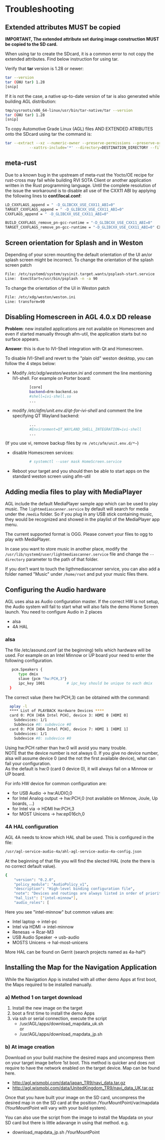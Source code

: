 # Troubleshooting

## Extended attributes MUST be copied

**IMPORTANT, The extended attribute set during image construction MUST be copied to the SD card.**

When using tar to create the SDcard, it is a common error to not copy the extended attributes. Find below instruction for using tar.

Verify that **tar** version is 1.28 or newer:

```bash
tar --version
tar (GNU tar) 1.28
[snip]
```

If it is not the case, a native up-to-date version of tar is also generated while building AGL distribution:

```bash
tmp/sysroots/x86_64-linux/usr/bin/tar-native/tar --version
tar (GNU tar) 1.28
[snip]
```

To copy Automotive Grade Linux (AGL) files AND EXTENDED ATRIBUTES onto the SDcard using tar the command is:

```bash
tar --extract --xz --numeric-owner --preserve-permissions --preserve-order --totals \
           --xattrs-include='*' --directory=DESTINATION_DIRECTORY --file=agl-demo-platform.....tar.xz
```

## meta-rust

Due to a known bug in the upstream of meta-rust the Yocto/OE recipe for rust-cross may fail while building RVI SOTA Client or another application written in the Rust programming language.
Until the complete resolution of the issue the workaround is to disable all use of the CXX11 ABI by applying the following lines to **conf/local.conf**:

```bash
LD_CXXFLAGS_append = " -D_GLIBCXX_USE_CXX11_ABI=0"
TARGET_CXXFLAGS_append = " -D_GLIBCXX_USE_CXX11_ABI=0"
CXXFLAGS_append = " -D_GLIBCXX_USE_CXX11_ABI=0"

BUILD_CXXFLAGS_remove_pn-gcc-runtime = "-D_GLIBCXX_USE_CXX11_ABI=0"
TARGET_CXXFLAGS_remove_pn-gcc-runtime = "-D_GLIBCXX_USE_CXX11_ABI=0" CXXFLAGS_remove_pn-gcc-runtime = "-D_GLIBCXX_USE_CXX11_ABI=0"
```

## Screen orientation for Splash and in Weston

Depending of your scren mounting the default orientation of the UI an/or splash screen might be incorrect.
To change the orientation of the splash screen patch

```bash
File: /etc/systemd/system/sysinit.target.wants/psplash-start.service
Line:  ExecStart=/usr/bin/psplash -n -a 90
```

To change the orientation of the UI in Weston patch

```bash
File: /etc/xdg/weston/weston.ini
Line: transform=90
```

## Disabling Homescreen in AGL 4.0.x DD release

**Problem**: new installed applications are not available on Homescreen and even if started manually through afm-util, the application starts but no surface appears.

**Answer**: this is due to IVI-Shell integration with Qt and Homescreen.

To disable IVI-Shell and revert to the "plain old" weston desktop, you can follow the 4 steps below:

* Modify */etc/xdg/weston/weston.ini* and comment the line mentioning IVI-shell. For example on Porter board:

```bash
           [core]
           backend=drm-backend.so
           #shell=ivi-shell.so
           ...
```

* modify */etc/afm/unit.env.d/qt-for-ivi-shell* and comment the line specifying QT Wayland backend:

```bash
           ...
           #Environment=QT_WAYLAND_SHELL_INTEGRATION=ivi-shell
           ...
```

(If you use vi, remove backup files by `rm /etc/afm/unit.env.d/*~`)

* disable Homescreen services:

```bash
           # systemctl --user mask HomeScreen.service
```

* Reboot your target and you should then be able to start apps on the standard weston screen using afm-util

## Adding media files to play with MediaPlayer

AGL include the default MediaPlayer sample app which can be used to play music. The `lightmediascanner.service` by default will search for media under the `/media` folder. So if you plug in any USB stick containing music, they would be recognized and showed in the playlist of the MediaPlayer app menu.

The current supported format is OGG. Please convert your files to ogg to play with MediaPlayer.

In case you want to store music in another place, modify the `/usr/lib/systemd/user/lightmediascanner.service` file and change the `--directory` parameter to the path of that folder.

If you don’t want to touch the ligthmediascanner service, you can also add a folder named "Music" under `/home/root` and put your music files there.

## Configuring the Audio hardware

AGL uses alsa as Audio configuration master. If the correct HW is not setup, the Audio system will fail to start what will also fails the demo Home Screen launch.
You need to configure Audio in 2 places

* alsa
* 4A HAL

### alsa

 The file /etc/asound.conf (at the beginning) tells which hardware will be used.
 For example on an Intel Minnow or UP board your need to enter the following configuration.

```bash
   pcm.Speakers {
      type dmix
      slave {pcm "hw:PCH,3"}
      ipc_key 1001          # ipc_key should be unique to each dmix
  }
```

The correct value (here hw:PCH,3) can be obtained with the command:

```bash
  aplay -l
  **** List of PLAYBACK Hardware Devices ****
  card 0: PCH [HDA Intel PCH], device 3: HDMI 0 [HDMI 0]
    Subdevices: 1/1
    Subdevice #0: subdevice #0
  card 0: PCH [HDA Intel PCH], device 7: HDMI 1 [HDMI 1]
    Subdevices: 1/1
    Subdevice #0: subdevice #0
```

Using hw:PCH rather than hw:0 will avoid you many trouble.\
NOTE that the device number is not always 0. If you give no device number, alsa will assume device 0 (and the not the first available device), what can fail your configuration.\
As the default is hw:0 (card 0 device 0), it will always fail on a Minnow or UP board.

For info HW device for common configuration are:

* for USB Audio -> hw:AUDIO,0
* for Intel Analog output -> hw:PCH,0 (not available on Minnow, Joule, Up boards, ...)
* for Intel via -> HDMI hw:PCH,3
* for MOST Unicens -> hw:ep016ch,0

### 4A HAL configuration

AGL 4A needs to know which HAL shall be used. This is configured in the file:

```bash
/usr/agl-service-audio-4a/ahl-agl-service-audio-4a-config.json
```

At the beginning of that file you will find the slected HAL (note the there is no correct default value).

```bash
{
    "version": "0.2.0",
    "policy_module": "AudioPolicy_v1",
    "description": "High-level binding configuration file",
    "note": "Devices and routings are always listed in order of priority (for device selection rules)",
    "hal_list": ["intel-minnow"],
    "audio_roles": [
```

Here you see "intel-minnow" but common values are:

* Intel laptop -> intel-pc
* Intel via HDMI -> intel-minnow
* Renesas -> Rcar-M3
* USB Audio Speaker -> usb-audio
* MOSTS Unicens -> hal-most-unicens

More HAL can be found on Gerrit (search projects named as 4a-hal*)

## Installing the Map for the Navigation Application

While the Navigation App is installed with all other demo Apps at first boot, the Maps required to be installed manually.

### a) Method 1 on target download

 1. Install the new image on the target
 2. boot a first time to install the demo Apps
 3. via ssh or serial connection, execute the script
    * /usr/AGL/apps/download_mapdata_uk.sh\
    or
    * /usr/AGL/apps/download_mapdata_jp.sh

### b) At image creation

Download on your build machine the desired maps and uncompress them on your target image before 1st boot.
This method is quicker and does not require to have the network enabled on the target device.
Map can be found here.

* <http://agl.wismobi.com/data/japan_TR9/navi_data.tar.gz>
* <http://agl.wismobi.com/data/UnitedKingdom_TR9/navi_data_UK.tar.gz>

Once that you have built your image on the SD card, uncompress the desired map in on the SD card at the position /YourMountPoint/var/mapdata\
(YourMountPoint will vary with your build system).

You can also use the script from the image to install the Mapdata on your SD card but there is little adavange in using that method. e.g.

* download_mapdata_jp.sh /YourMountPoint
